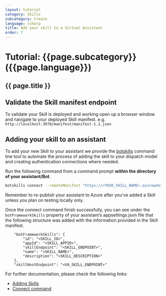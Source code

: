 ```yaml
---
layout: tutorial
category: Skills
subcategory: Create
language: csharp
title: Add your skill to a Virtual Assistant
order: 7
---
```


# Tutorial: {{page.subcategory}} ({{page.language}})

## {{ page.title }}

## Validate the Skill manifest endpoint

To validate your Skill is deployed and working open up a browser window and navigate to your deployed Skill manifest. e.g.  `http://localhost:3978/manifest/manifest-1.1.json`

## Adding your skill to an assistant

To add your new Skill to your assistant we provide the [botskills](https://www.npmjs.com/package/botskills) command line tool to automate the process of adding the skill to your dispatch model and creating authentication connections where needed. 

Run the following command from a command prompt **within the directory of your assistant/Bot**. 

```bash
botskills connect --remoteManifest "https://<YOUR_SKILL_NAME>.azurewebsites.net/manifest/manifest-1.1.json" --cs --luisFolder "<PATH_TO_LU_FOLDER>"
```
Remember to re-publish your assistant to Azure after you’ve added a Skill unless you plan on testing locally only.

Once the connect command finish successfully, you can see under the `botFrameworkSkills` property of your assistant’s appsettings.json file that the following structure was added with the information provided in the Skill manifest.

```
    "botFrameworkSkills": {
        "id": "<SKILL_ID>",
        "appId": "<SKILL_APPID>",
        "skillEndpoint": "<SKILL_ENDPOINT>",
        "name": "<SKILL_NAME>",
        "description": "<SKILL_DESCRIPTION>"
    },
    "skillHostEndpoint": "<VA_SKILL_ENDPOINT>"
```

For further documentation, please check the following links:
- [Adding Skills]({{site.baseurl}}/skills/handbook/add-skills-to-a-virtual-assistant/)
- [Connect command]({{site.repo}}/tree/master/tools/botskills/docs/commands/connect.md)
